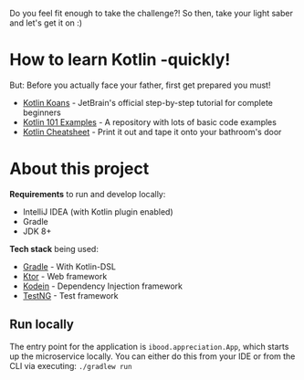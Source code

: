 Do you feel fit enough to take the challenge?! So then, take your light saber and let's get it on :)

# How to learn Kotlin -quickly!

But: Before you actually face your father, first get prepared you must!

* [Kotlin Koans](https://play.kotlinlang.org/koans) - JetBrain's official step-by-step tutorial for complete beginners
* [Kotlin 101 Examples](https://github.com/dodyg/Kotlin101) - A repository with lots of basic code examples
* [Kotlin Cheatsheet](https://blog.kotlin-academy.com/kotlin-cheat-sheet-1137588c75a) - Print it out and tape it onto your bathroom's door

# About this project

**Requirements** to run and develop locally:

* IntelliJ IDEA (with Kotlin plugin enabled)
* Gradle
* JDK 8+

**Tech stack** being used:

* [Gradle](https://docs.gradle.org/current/userguide/kotlin_dsl.html) - With Kotlin-DSL
* [Ktor](https://ktor.io) - Web framework
* [Kodein](https://kodein.org/) - Dependency Injection framework
* [TestNG](https://testng.org) - Test framework

## Run locally

The entry point for the application is `ibood.appreciation.App`, which starts up the microservice locally.
You can either do this from your IDE or from the CLI via executing: `./gradlew run`
